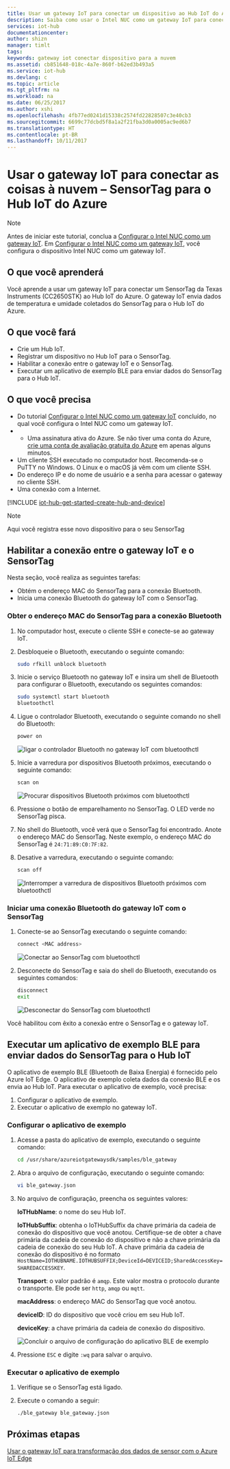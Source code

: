 ```yaml
---
title: Usar um gateway IoT para conectar um dispositivo ao Hub IoT do Azure | Microsoft Docs
description: Saiba como usar o Intel NUC como um gateway IoT para conectar um SensorTag da TI e enviar dados de sensor ao Hub IoT do Azure na nuvem.
services: iot-hub
documentationcenter: 
author: shizn
manager: timlt
tags: 
keywords: gateway iot conectar dispositivo para a nuvem
ms.assetid: cb851648-018c-4a7e-860f-b62ed3b493a5
ms.service: iot-hub
ms.devlang: c
ms.topic: article
ms.tgt_pltfrm: na
ms.workload: na
ms.date: 06/25/2017
ms.author: xshi
ms.openlocfilehash: 4fb77ed0241d15338c2574fd22828507c3e40cb3
ms.sourcegitcommit: 6699c77dcbd5f8a1a2f21fba3d0a0005ac9ed6b7
ms.translationtype: HT
ms.contentlocale: pt-BR
ms.lasthandoff: 10/11/2017
---
```

# <a name="use-iot-gateway-to-connect-things-to-the-cloud---sensortag-to-azure-iot-hub"></a>Usar o gateway IoT para conectar as coisas à nuvem – SensorTag para o Hub IoT do Azure

> [!NOTE]
> Antes de iniciar este tutorial, conclua a [Configurar o Intel NUC como um gateway IoT](iot-hub-gateway-kit-c-lesson1-set-up-nuc.md). Em [Configurar o Intel NUC como um gateway IoT](iot-hub-gateway-kit-c-lesson1-set-up-nuc.md), você configura o dispositivo Intel NUC como um gateway IoT.

## <a name="what-you-will-learn"></a>O que você aprenderá

Você aprende a usar um gateway IoT para conectar um SensorTag da Texas Instruments (CC2650STK) ao Hub IoT do Azure. O gateway IoT envia dados de temperatura e umidade coletados do SensorTag para o Hub IoT do Azure.

## <a name="what-you-will-do"></a>O que você fará

- Crie um Hub IoT.
- Registrar um dispositivo no Hub IoT para o SensorTag.
- Habilitar a conexão entre o gateway IoT e o SensorTag.
- Executar um aplicativo de exemplo BLE para enviar dados do SensorTag para o Hub IoT.

## <a name="what-you-need"></a>O que você precisa

- Do tutorial [Configurar o Intel NUC como um gateway IoT](iot-hub-gateway-kit-c-lesson1-set-up-nuc.md) concluído, no qual você configura o Intel NUC como um gateway IoT.
- * Uma assinatura ativa do Azure. Se não tiver uma conta do Azure, [crie uma conta de avaliação gratuita do Azure](https://azure.microsoft.com/free/) em apenas alguns minutos.
- Um cliente SSH executado no computador host. Recomenda-se o PuTTY no Windows. O Linux e o macOS já vêm com um cliente SSH.
- Do endereço IP e do nome de usuário e a senha para acessar o gateway no cliente SSH.
- Uma conexão com a Internet.

[!INCLUDE [iot-hub-get-started-create-hub-and-device](../../includes/iot-hub-get-started-create-hub-and-device.md)]

> [!NOTE]
> Aqui você registra esse novo dispositivo para o seu SensorTag

## <a name="enable-the-connection-between-the-iot-gateway-and-the-sensortag"></a>Habilitar a conexão entre o gateway IoT e o SensorTag

Nesta seção, você realiza as seguintes tarefas:

- Obtém o endereço MAC do SensorTag para a conexão Bluetooth.
- Inicia uma conexão Bluetooth do gateway IoT com o SensorTag.

### <a name="get-the-mac-address-of-the-sensortag-for-bluetooth-connection"></a>Obter o endereço MAC do SensorTag para a conexão Bluetooth

1. No computador host, execute o cliente SSH e conecte-se ao gateway IoT.
1. Desbloqueie o Bluetooth, executando o seguinte comando:

   ```bash
   sudo rfkill unblock bluetooth
   ```

1. Inicie o serviço Bluetooth no gateway IoT e insira um shell de Bluetooth para configurar o Bluetooth, executando os seguintes comandos:

   ```bash
   sudo systemctl start bluetooth
   bluetoothctl
   ```

1. Ligue o controlador Bluetooth, executando o seguinte comando no shell do Bluetooth:

   ```bash
   power on
   ```

   ![ligar o controlador Bluetooth no gateway IoT com bluetoothctl](./media/iot-hub-iot-gateway-connect-device-to-cloud/8_power-on-bluetooth-controller-at-bluetooth-shell-bluetoothctl.png)

1. Inicie a varredura por dispositivos Bluetooth próximos, executando o seguinte comando:

   ```bash
   scan on
   ```

   ![Procurar dispositivos Bluetooth próximos com bluetoothctl](./media/iot-hub-iot-gateway-connect-device-to-cloud/9_start-scan-nearby-bluetooth-devices-at-bluetooth-shell-bluetoothctl.png)

1. Pressione o botão de emparelhamento no SensorTag. O LED verde no SensorTag pisca.
1. No shell do Bluetooth, você verá que o SensorTag foi encontrado. Anote o endereço MAC do SensorTag. Neste exemplo, o endereço MAC do SensorTag é `24:71:89:C0:7F:82`.
1. Desative a varredura, executando o seguinte comando:

   ```bash
   scan off
   ```

   ![Interromper a varredura de dispositivos Bluetooth próximos com bluetoothctl](./media/iot-hub-iot-gateway-connect-device-to-cloud/10_stop-scanning-nearby-bluetooth-devices-at-bluetooth-shell-bluetoothctl.png)

### <a name="initiate-a-bluetooth-connection-from-the-iot-gateway-to-the-sensortag"></a>Iniciar uma conexão Bluetooth do gateway IoT com o SensorTag

1. Conecte-se ao SensorTag executando o seguinte comando:

   ```bash
   connect <MAC address>
   ```

   ![Conectar ao SensorTag com bluetoothctl](./media/iot-hub-iot-gateway-connect-device-to-cloud/11_connect-to-sensortag-at-bluetooth-shell-bluetoothctl.png)

1. Desconecte do SensorTag e saia do shell do Bluetooth, executando os seguintes comandos:

   ```bash
   disconnect
   exit
   ```

   ![Desconectar do SensorTag com bluetoothctl](./media/iot-hub-iot-gateway-connect-device-to-cloud/12_disconnect-from-sensortag-at-bluetooth-shell-bluetoothctl.png)

Você habilitou com êxito a conexão entre o SensorTag e o gateway IoT.

## <a name="run-a-ble-sample-application-to-send-sensortag-data-to-your-iot-hub"></a>Executar um aplicativo de exemplo BLE para enviar dados do SensorTag para o Hub IoT

O aplicativo de exemplo BLE (Bluetooth de Baixa Energia) é fornecido pelo Azure IoT Edge. O aplicativo de exemplo coleta dados da conexão BLE e os envia ao Hub IoT. Para executar o aplicativo de exemplo, você precisa:

1. Configurar o aplicativo de exemplo.
1. Executar o aplicativo de exemplo no gateway IoT.

### <a name="configure-the-sample-application"></a>Configurar o aplicativo de exemplo

1. Acesse a pasta do aplicativo de exemplo, executando o seguinte comando:

   ```bash
   cd /usr/share/azureiotgatewaysdk/samples/ble_gateway
   ```

1. Abra o arquivo de configuração, executando o seguinte comando:

   ```bash
   vi ble_gateway.json
   ```

1. No arquivo de configuração, preencha os seguintes valores:

   **IoTHubName**: o nome do seu Hub IoT.

   **IoTHubSuffix**: obtenha o IoTHubSuffix da chave primária da cadeia de conexão do dispositivo que você anotou. Certifique-se de obter a chave primária da cadeia de conexão do dispositivo e não a chave primária da cadeia de conexão do seu Hub IoT. A chave primária da cadeia de conexão do dispositivo é no formato `HostName=IOTHUBNAME.IOTHUBSUFFIX;DeviceId=DEVICEID;SharedAccessKey=SHAREDACCESSKEY`.

   **Transport**: o valor padrão é `amqp`. Este valor mostra o protocolo durante o transporte. Ele pode ser `http`, `amqp` ou `mqtt`.

   **macAddress**: o endereço MAC do SensorTag que você anotou.

   **deviceID**: ID do dispositivo que você criou em seu Hub IoT.

   **deviceKey**: a chave primária da cadeia de conexão do dispositivo.

   ![Concluir o arquivo de configuração do aplicativo BLE de exemplo](./media/iot-hub-iot-gateway-connect-device-to-cloud/13_edit-config-file-of-ble-sample.png)

1. Pressione `ESC` e digite `:wq` para salvar o arquivo.

### <a name="run-the-sample-application"></a>Executar o aplicativo de exemplo

1. Verifique se o SensorTag está ligado.
1. Execute o comando a seguir:

   ```bash
   ./ble_gateway ble_gateway.json
   ```

## <a name="next-steps"></a>Próximas etapas

[Usar o gateway IoT para transformação dos dados de sensor com o Azure IoT Edge](iot-hub-gateway-kit-c-use-iot-gateway-for-data-conversion.md)
